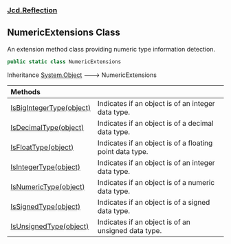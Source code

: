 ### [Jcd.Reflection](Jcd_Reflection.md 'Jcd.Reflection')
## NumericExtensions Class
An extension method class providing numeric type information detection.  
```csharp
public static class NumericExtensions
```

Inheritance [System.Object](https://docs.microsoft.com/en-us/dotnet/api/System.Object 'System.Object') &#129106; NumericExtensions  

| Methods | |
| :--- | :--- |
| [IsBigIntegerType(object)](Jcd_Reflection_NumericExtensions_IsBigIntegerType(object).md 'Jcd.Reflection.NumericExtensions.IsBigIntegerType(object)') | Indicates if an object is of an integer data type.<br/> |
| [IsDecimalType(object)](Jcd_Reflection_NumericExtensions_IsDecimalType(object).md 'Jcd.Reflection.NumericExtensions.IsDecimalType(object)') | Indicates if an object is of a decimal data type.<br/> |
| [IsFloatType(object)](Jcd_Reflection_NumericExtensions_IsFloatType(object).md 'Jcd.Reflection.NumericExtensions.IsFloatType(object)') | Indicates if an object is of a floating point data type.<br/> |
| [IsIntegerType(object)](Jcd_Reflection_NumericExtensions_IsIntegerType(object).md 'Jcd.Reflection.NumericExtensions.IsIntegerType(object)') | Indicates if an object is of an integer data type.<br/> |
| [IsNumericType(object)](Jcd_Reflection_NumericExtensions_IsNumericType(object).md 'Jcd.Reflection.NumericExtensions.IsNumericType(object)') | Indicates if an object is of a numeric data type.<br/> |
| [IsSignedType(object)](Jcd_Reflection_NumericExtensions_IsSignedType(object).md 'Jcd.Reflection.NumericExtensions.IsSignedType(object)') | Indicates if an object is of a signed data type.<br/> |
| [IsUnsignedType(object)](Jcd_Reflection_NumericExtensions_IsUnsignedType(object).md 'Jcd.Reflection.NumericExtensions.IsUnsignedType(object)') | Indicates if an object is of an unsigned data type.<br/> |
